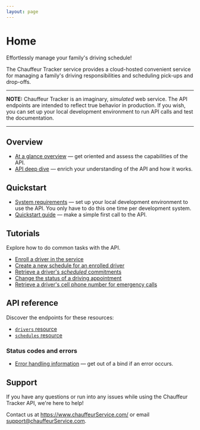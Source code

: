 ```yaml
---
layout: page
---
```


# Home

Effortlessly manage your family's driving schedule!

The Chauffeur Tracker service provides a cloud-hosted convenient service for managing a family's driving responsibilities and scheduling pick-ups and drop-offs.

---
**NOTE:**
Chauffeur Tracker is an imaginary, *simulated* web service. The API endpoints are intended to reflect true behavior in production. If you wish, you can set up your local development environment to run API calls and test the documentation.

---

## Overview

* [At a glance overview](overview/overview.md) — get oriented and assess the capabilities of the API.
* [API deep dive](overview/usage.md) — enrich your understanding of the API and how it works.  

## Quickstart

* [System requirements](get-started/prereqs.md) — set up your local development environment to use the API. You only have to do this one time per development system.
* [Quickstart guide](get-started/quickstart.md) — make a simple first call to the API.

## Tutorials

Explore how to do common tasks with the API.

* [Enroll a driver in the service](tutorials/1-how-to-enroll-a-driver.md)
* [Create a new schedule for an enrolled driver](tutorials/2-how-to-create-a-driver-schedule.md)
* [Retrieve a driver's *scheduled* commitments](tutorials/3-how-to-get-a-drivers-schedule.md)
* [Change the status of a driving appointment](tutorials/4-how-to-change-a-driver-schedule-property.md)
* [Retrieve a driver's cell phone number for emergency calls](tutorials/5-how-to-get-a-driver-by-property.md)

## API reference

Discover the endpoints for these resources:

* [`drivers` resource](reference/1-resources/drivers.md)
* [`schedules` resource](reference/1-resources/schedules.md)

### Status codes and errors

* [Error handling information](reference/3-error-handling.md) — get out of a bind if an error occurs.

## Support

If you have any questions or run into any issues while using the Chauffeur Tracker API, we're here to help!

Contact us at <https://www.chauffeurService.com/> or email <support@chauffeurService.com>.
